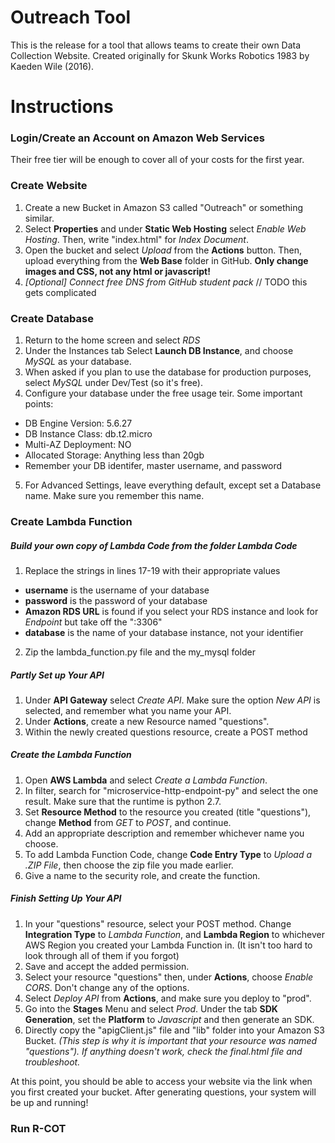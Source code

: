 # Outreach Tool
This is the release for a tool that allows teams to create their own Data Collection Website. Created originally for Skunk Works Robotics 1983 by Kaeden Wile (2016).

# Instructions
### Login/Create an Account on Amazon Web Services
Their free tier will be enough to cover all of your costs for the first year.

### Create Website
1. Create a new Bucket in Amazon S3 called "<yourTeamNumber>Outreach" or something similar.
2. Select __Properties__ and under __Static Web Hosting__ select *Enable Web Hosting*. Then, write "index.html" for *Index Document*.
3. Open the bucket and select *Upload* from the __Actions__ button. Then, upload everything from the __Web Base__ folder in GitHub. **Only change images and CSS, not any html or javascript!**
4. _[Optional] Connect free DNS from GitHub student pack_ // TODO this gets complicated

### Create Database
1. Return to the home screen and select *RDS*
2. Under the Instances tab Select __Launch DB Instance__, and choose *MySQL* as your database.
3. When asked if you plan to use the database for production purposes, select *MySQL* under Dev/Test (so it's free).
4. Configure your database under the free usage teir. Some important points:
  * DB Engine Version: 5.6.27
  * DB Instance Class: db.t2.micro
  * Multi-AZ Deployment: NO
  * Allocated Storage: Anything less than 20gb
  * Remember your DB identifer, master username, and password
5. For Advanced Settings, leave everything default, except set a Database name. Make sure you remember this name.

### Create Lambda Function
##### Build your own copy of Lambda Code from the folder Lambda Code
1. Replace the strings in lines 17-19 with their appropriate values
  * __username__ is the username of your database
  * __password__ is the password of your database
  * __Amazon RDS URL__ is found if you select your RDS instance and look for *Endpoint* but take off the ":3306"
  * __database__ is the name of your database instance, not your identifier
2. Zip the lambda_function.py file and the my_mysql folder

##### Partly Set up Your API
1. Under __API Gateway__ select *Create API*. Make sure the option *New API* is selected, and remember what you name your API.
2. Under __Actions__, create a new Resource named "questions".
3. Within the newly created questions resource, create a POST method

##### Create the Lambda Function
1. Open __AWS Lambda__ and select *Create a Lambda Function*.
2. In filter, search for "microservice-http-endpoint-py" and select the one result. Make sure that the runtime is python 2.7.
3. Set __Resource Method__ to the resource you created (title "questions"), change __Method__ from *GET* to *POST*, and continue.
4. Add an appropriate description and remember whichever name you choose.
5. To add Lambda Function Code, change __Code Entry Type__ to *Upload a .ZIP File*, then choose the zip file you made earlier.
6. Give a name to the security role, and create the function.

##### Finish Setting Up Your API
1. In your "questions" resource, select your POST method. Change __Integration Type__ to *Lambda Function*, and __Lambda Region__ to whichever AWS Region you created your Lambda Function in. (It isn't too hard to look through all of them if you forgot)
2. Save and accept the added permission.
3. Select your resource "questions" then, under __Actions__, choose *Enable CORS*. Don't change any of the options.
4. Select *Deploy API* from __Actions__, and make sure you deploy to "prod".
5. Go into the __Stages__ Menu and select *Prod*. Under the tab __SDK Generation__, set the __Platform__ to *Javascript* and then generate an SDK.
6. Directly copy the "apigClient.js" file and "lib" folder into your Amazon S3 Bucket. *(This step is why it is important that your resource was named "questions"). If anything doesn't work, check the final.html file and troubleshoot.*

At this point, you should be able to access your website via the link when you first created your bucket. After generating questions, your system will be up and running!

### Run R-COT
